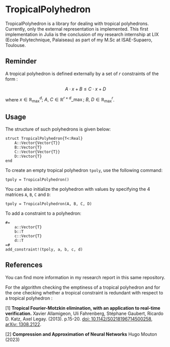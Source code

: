 # TropicalPolyhedron

TropicalPolyhedron is a library for dealing with tropical polyhedrons. Currently, only the external representation is implemented.
This first implementation in Julia is the conclusion of my research internship at LIX (Ecole Polytechnique, Palaiseau) as part of my M.Sc at ISAE-Supaero, Toulouse.

## Reminder

A tropical polyhedron is defined externally by a set of $r$ constraints of the form :

$$A \cdot x + B \leq C \cdot x + D$$

where $x \in \mathbb{R}^d_{\max};\  A,\  C \in  \mathbb{R}^{r\times d}\_{\max}; \ B, \ D \in \mathbb{R}^{r}_{\max}$.

## Usage

The structure of such polyhedrons is given below: 

```
struct TropicalPolyhedron{T<:Real}
    A::Vector{Vector{T}}
    B::Vector{T}
    C::Vector{Vector{T}}
    D::Vector{T}
end
```

To create an empty tropical polyhedron `tpoly`, use the following command:

```
tpoly = TropicalPolyhedron()
```

You can also initialize the polyhedron with values by specifying the 4 matrices `A`, `B`, `C` and `D`:

```
tpoly = TropicalPolyhedron(A, B, C, D)
```

To add a constraint to a polyhedron:

```
#=
    a::Vector{T}
    b::T
    c::Vector{T}
    d::T
=#
add_constraint!(tpoly, a, b, c, d)
```

## References
You can find more information in my research report in this same repository.

For the algorithm checking the emptiness of a tropical polyhedron and for the one checking whether a tropical constraint is redundant with respect to a tropical polyhedron  :

[1] **Tropical Fourier-Motzkin elimination, with an application to real-time verification.** Xavier Allamigeon, Uli Fahrenberg, Stéphane Gaubert, Ricardo D. Katz, Axel Legay. (2013). p.15-20. [doi: 10.1142/S0218196714500258](https://doi.org/10.1142/S0218196714500258), [arXiv: 1308.2122](https://arxiv.org/abs/1308.2122).

[2] **Compression and Approximation of Neural Networks** Hugo Mouton (2023)
